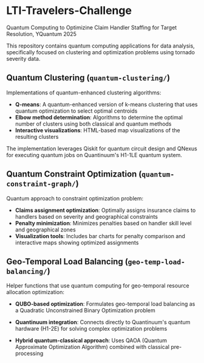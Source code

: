# LTI-Travelers-Challenge
Quantum Computing to Optimizine Claim Handler Staffing for Target
Resolution, YQuantum 2025

This repository contains quantum computing applications for data analysis, specifically focused on clustering and optimization problems using tornado severity data.

## Quantum Clustering (`quantum-clustering/`)

Implementations of quantum-enhanced clustering algorithms:

- **Q-means**: A quantum-enhanced version of k-means clustering that uses quantum optimization to select optimal centroids
- **Elbow method determination**: Algorithms to determine the optimal number of clusters using both classical and quantum methods
- **Interactive visualizations**: HTML-based map visualizations of the resulting clusters

The implementation leverages Qiskit for quantum circuit design and QNexus for executing quantum jobs on Quantinuum's H1-1LE quantum system.

## Quantum Constraint Optimization (`quantum-constraint-graph/`)

Quantum approach to constraint optimization problem:

- **Claims assignment optimization**: Optimally assigns insurance claims to handlers based on severity and geographical constraints
- **Penalty minimization**: Minimizes penalties based on handler skill level and geographical zones
- **Visualization tools**: Includes bar charts for penalty comparison and interactive maps showing optimized assignments

## Geo-Temporal Load Balancing (`geo-temp-load-balancing/`)

Helper functions that use quantum computing for geo-temporal resource allocation optimization:

- **QUBO-based optimization**: Formulates geo-temporal load balancing as a Quadratic Unconstrained Binary Optimization problem

- **Quantinuum integration**: Connects directly to Quantinuum's quantum hardware (H1-2E) for solving complex optimization problems

- **Hybrid quantum-classical approach**: Uses QAOA (Quantum Approximate Optimization Algorithm) combined with classical pre-processing